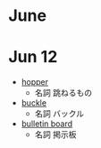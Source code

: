 # June

# Jun 12
* [hopper](https://ejje.weblio.jp/content/hopper)
  * 名詞 跳ねるもの
* [buckle](https://ejje.weblio.jp/content/buckle)
  * 名詞 バックル
* [bulletin board](https://ejje.weblio.jp/content/bulletin+board)
  * 名詞 掲示板